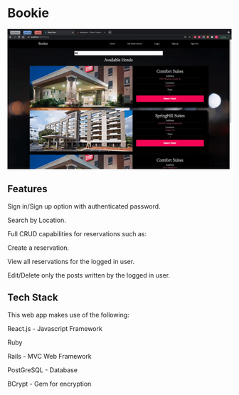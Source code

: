# Bookie

![Demo Gif](https://github.com/Dlowery2120/hotel-frontend/blob/master/public/ezgif.com-gif-maker.gif?raw=true)

## Features
Sign in/Sign up option with authenticated password.

Search by Location.

Full CRUD capabilities for reservations such as:

Create a reservation.

View all reservations for the logged in user.

Edit/Delete only the posts written by the logged in user.

## Tech Stack
This web app makes use of the following:

React.js - Javascript Framework

Ruby 

Rails - MVC Web Framework

PostGreSQL - Database

BCrypt - Gem for encryption
